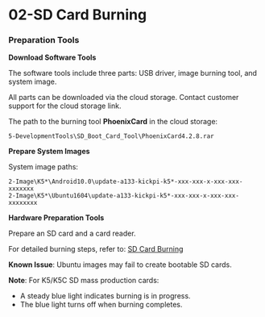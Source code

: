# 02-SD Card Burning

### Preparation Tools

**Download Software Tools**  

The software tools include three parts: USB driver, image burning tool, and system image.  

All parts can be downloaded via the cloud storage. Contact customer support for the cloud storage link.  

The path to the burning tool **PhoenixCard** in the cloud storage:  

```  
5-DevelopmentTools\SD_Boot_Card_Tool\PhoenixCard4.2.8.rar  
```

**Prepare System Images**  

System image paths:  

```  
2-Image\K5*\Android10.0\update-a133-kickpi-k5*-xxx-xxx-x-xxx-xxx-xxxxxxx  
2-Image\K5*\Ubuntu1604\update-a133-kickpi-k5*-xxx-xxx-x-xxx-xxx-xxxxxxxx  
```

**Hardware Preparation Tools**  

Prepare an SD card and a card reader.  

For detailed burning steps, refer to: [SD Card Burning](../../../common/zh/全志烧录/SD卡烧录.md)  

**Known Issue**: Ubuntu images may fail to create bootable SD cards.  

**Note**: For K5/K5C SD mass production cards:  
- A steady blue light indicates burning is in progress.  
- The blue light turns off when burning completes.  

